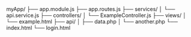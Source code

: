myApp/
├── app.module.js
├── app.routes.js
├── services/
│   └── api.service.js
├── controllers/
│   └── ExampleController.js
├── views/
│   └── example.html
├── api/
│   ├── data.php
│   └── another.php
└── index.html
└── login.html